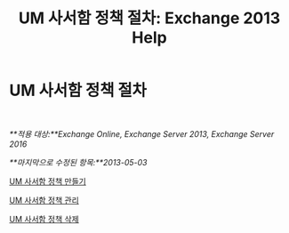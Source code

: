 ﻿---
title: 'UM 사서함 정책 절차: Exchange 2013 Help'
TOCTitle: UM 사서함 정책 절차
ms:assetid: 37db12de-109f-4e81-9e6a-effab2c2171d
ms:mtpsurl: https://technet.microsoft.com/ko-kr/library/JJ851061(v=EXCHG.150)
ms:contentKeyID: 50555971
ms.date: 05/22/2018
mtps_version: v=EXCHG.150
ms.translationtype: MT
---

# UM 사서함 정책 절차

 

_**적용 대상:**Exchange Online, Exchange Server 2013, Exchange Server 2016_

_**마지막으로 수정된 항목:**2013-05-03_

[UM 사서함 정책 만들기](create-a-um-mailbox-policy-exchange-2013-help.md)

[UM 사서함 정책 관리](manage-a-um-mailbox-policy-exchange-2013-help.md)

[UM 사서함 정책 삭제](delete-a-um-mailbox-policy-exchange-2013-help.md)

